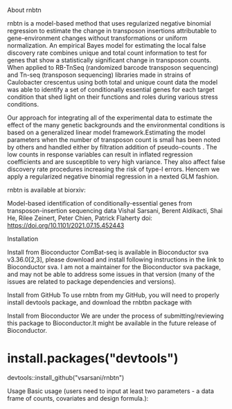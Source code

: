 About rnbtn

rnbtn is a model-based method that uses regularized negative binomial regression to estimate the change in transposon insertions attributable to gene-environment changes without transformations or uniform normalization. An empirical Bayes model for estimating the local false discovery rate combines unique and total count information to test for genes that show a statistically significant change in transposon counts. When applied to RB-TnSeq (randomized barcode transposon sequencing) and Tn-seq (transposon sequencing) libraries made in strains of Caulobacter crescentus using both total and unique count data the model was able to identify a set of conditionally essential genes for each target condition that shed light on their functions and roles during various stress conditions.


Our approach for integrating all of the experimental data to estimate the effect of the many genetic backgrounds and the environmental conditions is based on a generalized linear 
model framework.Estimating the model parameters when the number of transposon count is small has been noted by others and handled either by filtration 
addition of pseudo-counts . The low counts in response variables can result in inflated regression coefficients and are susceptible to very high variance. They also affect false discovery rate procedures increasing the risk of type-I errors. Hencem we apply a regularized negative binomial regression in a nexted GLM fashion.



rnbtn is available at biorxiv:

Model-based identification of conditionally-essential genes from transposon-insertion sequencing data
 Vishal Sarsani, Berent Aldikacti, Shai He, Rilee Zeinert, Peter Chien, Patrick Flaherty
doi: https://doi.org/10.1101/2021.07.15.452443

Installation

Install from Bioconductor
ComBat-seq is available in Bioconductor sva v3.36.0[2,3], please download and install following instructions in the link to Bioconductor sva. I am not a maintainer for the Bioconductor sva package, and may not be able to address some issues in that version (many of the issues are related to package dependencies and versions).

Install from GitHub
To use rnbtn from my GitHub, you will need to properly install devtools package, and download the rnbtbn package with

Install from Bioconductor
We are under the process of submitting/reviewing this package to Bioconductor.It might be available in the future release of Bioconductor.

# install.packages("devtools")
devtools::install_github("vsarsani/rnbtn")


Usage
Basic usage (users need to input at least two parameters - a data frame of counts, covariates and design formula.):


